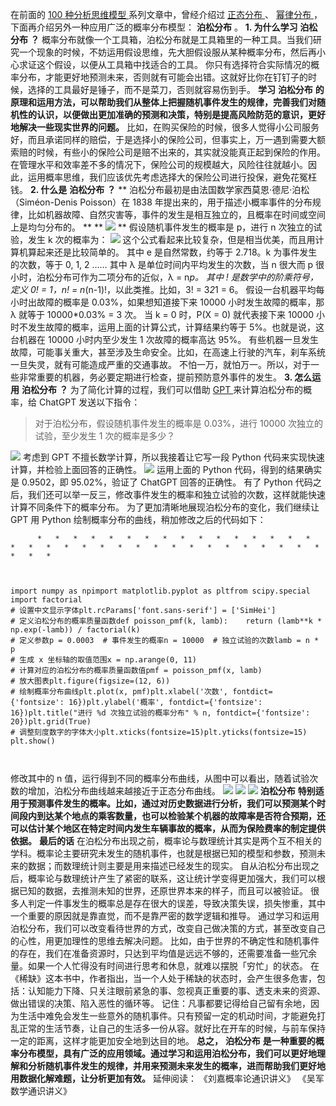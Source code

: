 在前面的  [ 100 种分析思维模型
](https://mp.weixin.qq.com/mp/appmsgalbum?__biz=MzA4ODE2OTIxMw==&action=getalbum&album_id=1701638273011351554#wechat_redirect)
系列文章中，曾经介绍过  [ 正态分布
](https://mp.weixin.qq.com/s?__biz=MzA4ODE2OTIxMw==&mid=2653477503&idx=1&sn=49d9b1e1355358a85a3ae15198ff2757&scene=21#wechat_redirect)
、  [ 幂律分布
](https://mp.weixin.qq.com/s?__biz=MzA4ODE2OTIxMw==&mid=2653477556&idx=1&sn=d2642afe4a49f020d73cc73b07b075a1&scene=21#wechat_redirect)
，下面再介绍另外一种应用广泛的概率分布模型： **泊松分布** 。  **1\. 为什么学习** **泊松分布** **？**
概率分布就像一个工具箱，泊松分布就是工具箱里的一种工具。当我们研究一个现象的时候，不妨运用假设思维，先大胆假设服从某种概率分布，然后再小心求证这个假设，以便从工具箱中找适合的工具。
你只有选择符合实际情况的概率分布，才能更好地预测未来，否则就有可能会出错。这就好比你在钉钉子的时候，选择的工具最好是锤子，而不是菜刀，否则就容易伤到手。
**学习** **泊松分布**
**的原理和运用方法，可以帮助我们从整体上把握随机事件发生的规律，完善我们对随机性的认识，以便做出更加准确的预测和决策，特别是提高风险防范的意识，更好地解决一些现实世界的问题。**
比如，在购买保险的时候，很多人觉得小公司服务好，而且承诺同样的赔偿，于是选择小的保险公司，但事实上，万一遇到需要大额索赔的时候，有些小的保险公司是赔不出来的，其实就没能真正起到保险的作用。
在管理水平和效率差不多的情况下，保险公司的规模越大，风险往往就越小。因此，运用概率思维，我们应该优先考虑选择大的保险公司进行投保，避免花冤枉钱。
**2\. 什么是** **泊松分布** **？** ** 泊松分布最初是由法国数学家西莫恩·德尼·泊松（Siméon-Denis Poisson）在
1838 年提出来的，用于描述小概率事件的分布规律，比如机器故障、自然灾害等，事件的发生是相互独立的，且概率在时间或空间上是均匀分布的。  ** **
![](https://mmbiz.qpic.cn/mmbiz_jpg/giaycic3UNwo3TBGx2aNBsRG6YEw5FuoibzVArOOMOu1F2k5GAv2ReSjYowbsQYnWtFM5BusRH5Viak0YXl2YnrVSw/640?wx_fmt=jpeg)
** 假设随机事件发生的概率是 p，进行 n 次独立的试验，发生 k 次的概率为：
![](https://mmbiz.qpic.cn/mmbiz_png/giaycic3UNwo3TBGx2aNBsRG6YEw5FuoibztDib0VzH5j2ossMZ7NtKsC63MTPKBpxyY0D30WgibEC6kXwa08mesveg/640?wx_fmt=png)
这个公式看起来比较复杂，但是相当优美，而且用计算机算起来还是比较简单的。  其中 e 是自然常数，约等于 2.718。k 为事件发生的次数，等于 0, 1,
2 ……  其中 λ 是单位时间内平均发生的次数，当 n 很大而 p 很小时，泊松分布可作为二项分布的近似，λ = n*p。  其中 !
是数学中的阶乘符号，定义 0! = 1，n! = n*(n-1)!，以此类推。比如，3! = 3*2*1 = 6。  假设一台机器平均每小时出故障的概率是
0.03%，如果想知道接下来 10000 小时发生故障的概率，那 λ 就等于 10000*0.03% = 3 次。  当 k = 0 时，P(X = 0)
就代表接下来 10000 小时不发生故障的概率，运用上面的计算公式，计算结果约等于 5%。也就是说，这台机器在 10000 小时内至少发生 1
次故障的概率高达 95%。  有些机器一旦发生故障，可能事关重大，甚至涉及生命安全。比如，在高速上行驶的汽车，刹车系统一旦失灵，就有可能造成严重的交通事故。
不怕一万，就怕万一。所以，对于一些非常重要的机器，务必要定期进行检查，提前预防意外事件的发生。  **3\. 怎么运用** **泊松分布** **？**
为了简化计算的过程，我们可以借助  [ GPT
](https://mp.weixin.qq.com/s?__biz=MzA4ODE2OTIxMw==&mid=2653481745&idx=1&sn=100d8717c3a4a973871dd104e18a03ba&scene=21#wechat_redirect)
来计算泊松分布的概率，给 ChatGPT 发送以下指令：

> 对于泊松分布，假设随机事件发生的概率是 0.03%，进行 10000 次独立的试验，至少发生 1 次的概率是多少？

![](https://mmbiz.qpic.cn/mmbiz_png/giaycic3UNwo3TBGx2aNBsRG6YEw5FuoibzcYGq0MicZL4HlTro5AutpOpRzOjvxLFsMJJ41ZC3agwFibMaDumeAicMg/640?wx_fmt=png)
考虑到 GPT 不擅长数学计算，所以我接着让它写一段 Python 代码来实现快速计算，并检验上面回答的正确性。
![](https://mmbiz.qpic.cn/mmbiz_png/giaycic3UNwo3TBGx2aNBsRG6YEw5Fuoibz8dkNgsN44JcfjScetUiciaIXHF1rdDMcyLdFics5amT6r3oTSt7MXeYGQ/640?wx_fmt=png)
运用上面的 Python 代码，得到的结果确实是 0.9502，即 95.02%，验证了 ChatGPT 回答的正确性。  有了 Python
代码之后，我们还可以举一反三，修改事件发生的概率和独立试验的次数，这样就能快速计算不同条件下的概率分布。  为了更加清晰地展现泊松分布的变化，我们继续让
GPT 用 Python 绘制概率分布的曲线，稍加修改之后的代码如下：

    
          *   *   *   *   *   *   *   *   *   *   *   *   *   *   *   *   *   *   *   *   *   *   *   *   *   *   *   *   *   *   *   *   *   *   *   *   * 
    
    
    
    import numpy as npimport matplotlib.pyplot as pltfrom scipy.special import factorial  
    # 设置中文显示字体plt.rcParams['font.sans-serif'] = ['SimHei']  
    # 定义泊松分布的概率质量函数def poisson_pmf(k, lamb):    return (lamb**k * np.exp(-lamb)) / factorial(k)  
    # 定义参数p = 0.0003  # 事件发生的概率n = 10000  # 独立试验的次数lamb = n * p  
    # 生成 x 坐标轴的取值范围x = np.arange(0, 11)  
    # 计算对应的泊松分布的概率质量函数值pmf = poisson_pmf(x, lamb)  
    # 放大图表plt.figure(figsize=(12, 6))  
    # 绘制概率分布曲线plt.plot(x, pmf)plt.xlabel('次数', fontdict={'fontsize': 16})plt.ylabel('概率', fontdict={'fontsize': 16})plt.title("进行 %d 次独立试验的概率分布" % n, fontdict={'fontsize': 20})plt.grid(True)  
    # 调整刻度数字的字体大小plt.xticks(fontsize=15)plt.yticks(fontsize=15)  
    plt.show()

`  
`

修改其中的 n 值，运行得到不同的概率分布曲线，从图中可以看出，随着试验次数的增加，泊松分布曲线越来越接近于正态分布曲线。
![](https://mmbiz.qpic.cn/mmbiz_png/giaycic3UNwo3TBGx2aNBsRG6YEw5FuoibzdFgjOoOOqNaeibEDibRI7obeU7tmeiatAVJtwnsgonz5iciaFtuVz6xRXdw/640?wx_fmt=png)
![](https://mmbiz.qpic.cn/mmbiz_png/giaycic3UNwo3TBGx2aNBsRG6YEw5FuoibzAsVk6zibMNwpGT1yvI7FFaP3qmLSiaZUnKH1L9MAOkVe5HOTNED1oCng/640?wx_fmt=png)
![](https://mmbiz.qpic.cn/mmbiz_png/giaycic3UNwo3TBGx2aNBsRG6YEw5FuoibzMK3mlVFJzrAJ6GrfcTUIcegaLqdia2VcnVuOeSdtic0AOIa0U7mRTicWQ/640?wx_fmt=png)
**泊松分布**
**特别适用于预测事件发生的概率。比如，通过对历史数据进行分析，我们可以预测某个时间段内到达某个地点的乘客数量，也可以检验某个机器的故障率是否符合预期，还可以估计某个地区在特定时间内发生车辆事故的概率，从而为保险费率的制定提供依据。**
**最后的话**
在泊松分布出现之前，概率论与数理统计其实是两个互不相关的学科。概率论主要研究未发生的随机事件，也就是根据已知的模型和参数，预测未来的数据；而数理统计则主要是用来描述已经发生的现实。
自从泊松分布出现之后，概率论与数理统计产生了紧密的联系，这让统计学变得更加强大，我们可以根据已知的数据，去推测未知的世界，还原世界本来的样子，而且可以被验证。
很多人判定一件事发生的概率总是存在很大的误差，导致决策失误，损失惨重，其中一个重要的原因就是靠直觉，而不是靠严密的数学逻辑和推导。
通过学习和运用泊松分布，我们可以改变看待世界的方式，改变自己做决策的方式，甚至改变自己的心性，用更加理性的思维去解决问题。
比如，由于世界的不确定性和随机事件的存在，我们在准备资源时，只达到平均值是远远不够的，还需要准备一些冗余量。如果一个人忙得没有时间进行思考和休息，就难以摆脱「穷忙」的状态。
在《稀缺》这本书中，作者指出，当一个人处于稀缺的状态时，会产生很多危害，包括：认知能力下降、只关注眼前紧急的事、忽视真正重要的事、透支未来的资源、做出错误的决策、陷入恶性的循环等。
记住：凡事都要记得给自己留有余地，因为生活中难免会发生一些意外的随机事件。只有预留一定的机动时间，才能避免打乱正常的生活节奏，让自己的生活多一份从容。就好比在开车的时候，与前车保持一定的距离，这样才能更加安全地到达目的地。
**总之，** **泊松分布**
**是一种重要的概率分布模型，具有广泛的应用领域。通过学习和运用泊松分布，我们可以更好地理解和分析随机事件发生的规律，并用来预测未来发生的概率，进而帮助我们更好地用数据化解难题，让分析更加有效。**
延伸阅读：  《刘嘉概率论通识讲义》  《吴军数学通识讲义》